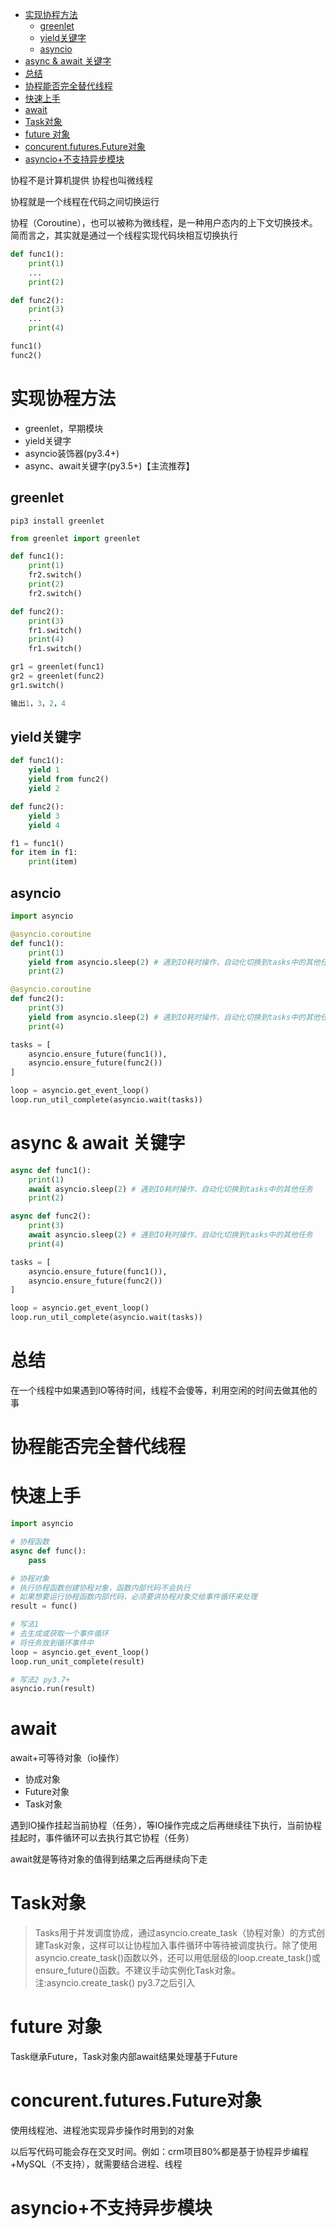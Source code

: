 <!-- TOC -->

- [实现协程方法](#%E5%AE%9E%E7%8E%B0%E5%8D%8F%E7%A8%8B%E6%96%B9%E6%B3%95)
    - [greenlet](#greenlet)
    - [yield关键字](#yield%E5%85%B3%E9%94%AE%E5%AD%97)
    - [asyncio](#asyncio)
- [async & await 关键字](#async--await-%E5%85%B3%E9%94%AE%E5%AD%97)
- [总结](#%E6%80%BB%E7%BB%93)
- [协程能否完全替代线程](#%E5%8D%8F%E7%A8%8B%E8%83%BD%E5%90%A6%E5%AE%8C%E5%85%A8%E6%9B%BF%E4%BB%A3%E7%BA%BF%E7%A8%8B)
- [快速上手](#%E5%BF%AB%E9%80%9F%E4%B8%8A%E6%89%8B)
- [await](#await)
- [Task对象](#task%E5%AF%B9%E8%B1%A1)
- [future 对象](#future-%E5%AF%B9%E8%B1%A1)
- [concurent.futures.Future对象](#concurentfuturesfuture%E5%AF%B9%E8%B1%A1)
- [asyncio+不支持异步模块](#asyncio%E4%B8%8D%E6%94%AF%E6%8C%81%E5%BC%82%E6%AD%A5%E6%A8%A1%E5%9D%97)

<!-- /TOC -->

协程不是计算机提供
协程也叫微线程

协程就是一个线程在代码之间切换运行

协程（Coroutine），也可以被称为微线程，是一种用户态内的上下文切换技术。简而言之，其实就是通过一个线程实现代码块相互切换执行

```python
def func1():
    print(1)
    ...
    print(2)

def func2():
    print(3)
    ...
    print(4)

func1()
func2()
```

# 实现协程方法
+ greenlet，早期模块
+ yield关键字
+ asyncio装饰器(py3.4+)
+ async、await关键字(py3.5+)【主流推荐】

## greenlet
`pip3 install greenlet`

```python
from greenlet import greenlet

def func1():
    print(1)
    fr2.switch()
    print(2)
    fr2.switch()

def func2():
    print(3)
    fr1.switch()
    print(4)
    fr1.switch()

gr1 = greenlet(func1)
gr2 = greenlet(func2)
gr1.switch()

输出1，3，2，4
```

## yield关键字

```python
def func1():
    yield 1
    yield from func2()
    yield 2

def func2():
    yield 3
    yield 4

f1 = func1()
for item in f1:
    print(item)
```

## asyncio

```python
import asyncio

@asyncio.coroutine
def func1():
    print(1)
    yield from asyncio.sleep(2) # 遇到IO耗时操作，自动化切换到tasks中的其他任务
    print(2)

@asyncio.coroutine
def func2():
    print(3)
    yield from asyncio.sleep(2) # 遇到IO耗时操作，自动化切换到tasks中的其他任务
    print(4)

tasks = [
    asyncio.ensure_future(func1()),
    asyncio.ensure_future(func2())
]

loop = asyncio.get_event_loop()
loop.run_util_complete(asyncio.wait(tasks))
```

# async & await 关键字

```python
async def func1():
    print(1)
    await asyncio.sleep(2) # 遇到IO耗时操作，自动化切换到tasks中的其他任务
    print(2)

async def func2():
    print(3)
    await asyncio.sleep(2) # 遇到IO耗时操作，自动化切换到tasks中的其他任务
    print(4)

tasks = [
    asyncio.ensure_future(func1()),
    asyncio.ensure_future(func2())
]

loop = asyncio.get_event_loop()
loop.run_util_complete(asyncio.wait(tasks))
```

# 总结
在一个线程中如果遇到IO等待时间，线程不会傻等，利用空闲的时间去做其他的事

# 协程能否完全替代线程


# 快速上手
```python
import asyncio

# 协程函数
async def func():
    pass

# 协程对象
# 执行协程函数创建协程对象，函数内部代码不会执行
# 如果想要运行协程函数内部代码，必须要讲协程对象交给事件循环来处理
result = func()

# 写法1
# 去生成或获取一个事件循环
# 将任务放到循环事件中
loop = asyncio.get_event_loop()
loop.run_unit_complete(result)

# 写法2 py3.7+
asyncio.run(result)
```

# await
await+可等待对象（io操作）
+ 协成对象
+ Future对象
+ Task对象

遇到IO操作挂起当前协程（任务），等IO操作完成之后再继续往下执行，当前协程挂起时，事件循环可以去执行其它协程（任务）

await就是等待对象的值得到结果之后再继续向下走

# Task对象
>Tasks用于并发调度协成，通过asyncio.create_task（协程对象）的方式创建Task对象，这样可以让协程加入事件循环中等待被调度执行。除了使用asyncio.create_task()函数以外，还可以用低层级的loop.create_task()或ensure_future()函数。不建议手动实例化Task对象。
注:asyncio.create_task() py3.7之后引入

# future 对象
Task继承Future，Task对象内部await结果处理基于Future

# concurent.futures.Future对象
使用线程池、进程池实现异步操作时用到的对象

以后写代码可能会存在交叉时间。例如：crm项目80%都是基于协程异步编程+MySQL（不支持），就需要结合进程、线程


# asyncio+不支持异步模块
